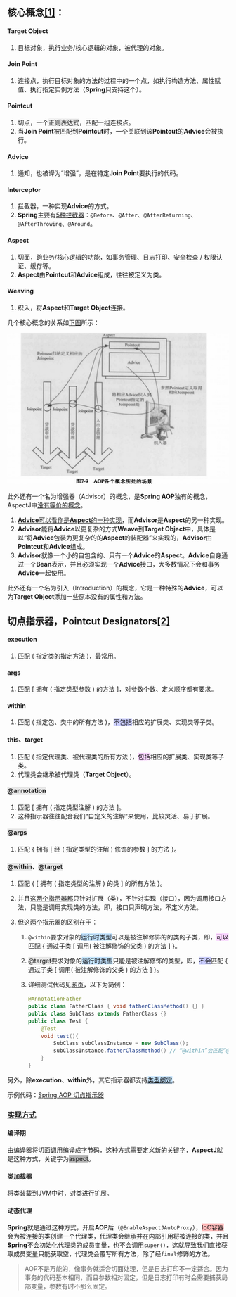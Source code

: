 ## 核心概念[[1]](https://www.jianshu.com/p/a21256903fdd)：

#### Target Object

1. 目标对象，执行业务/核心逻辑的对象，被代理的对象。

#### Join Point

1. 连接点，执行目标对象的方法的过程中的一个点，如执行构造方法、属性赋值、执行指定实例方法（**Spring**只支持这个）。

#### Pointcut

1. 切点，一个<span style=background:#e6e6e6>正则表达式</span>，匹配一组连接点。
2. 当**Join Point**被匹配到**Pointcut**时，一个关联到该**Pointcut**的**Advice**会被执行。

#### Advice

1. 通知，也被译为“增强”，是在特定**Join Point**要执行的代码。

#### Interceptor

1. 拦截器，一种实现**Advice**的方式。
2. **Spring**主要有[5种拦截器](https://docs.spring.io/spring-framework/docs/current/reference/html/core.html#aop-introduction-defn)：`@Before`、`@After`、`@AfterReturning`、`@AfterThrowing`、`@Around`。

#### Aspect

1. 切面，跨业务/核心逻辑的功能，如事务管理、日志打印、安全检查 / 权限认证、缓存等。
2. **Aspect**由**Pointcut**和**Advice**组成，往往被定义为类。

#### Weaving

1. 织入，将**Aspect**和**Target Object**连接。

几个核心概念的关系如[下图](https://blog.csdn.net/q982151756/article/details/80513340)所示：

![](../images/5/aspect-oriented-programming.png)

此外还有一个名为增强器（Advisor）的概念，是**Spring AOP**独有的概念，AspectJ中[没有等价的概念](https://docs.spring.io/spring-framework/docs/current/reference/html/core.html#aop-schema-advisors)。

1. [**Advice**可以看作是**Aspect**的一种实现](https://blog.csdn.net/j080624/article/details/53996875)，而**Advisor**是**Aspect**的另一种实现。
2. **Advisor**能将**Advice**以更复杂的方式**Weave**到**Target Object**中，具体是以“将**Advice**包装为更复杂的的**Aspect**的装配器”来实现的，**Advisor**由**Pointcut**和**Advice**组成。
3. **Advisor**就像一个小的自包含的、只有一个**Advice**的**Aspect**。**Advice**自身通过一个**Bean**表示，并且必须实现一个**Advice**接口，大多数情况下会和事务**Advice**一起使用。

此外还有一个名为引入（Introduction）的概念，它是一种特殊的**Advice**，可以为**Target Object**添加一些原本没有的属性和方法。



## 切点指示器，Pointcut Designators[[2]](https://docs.spring.io/spring-framework/docs/current/reference/html/core.html#aop-ataspectj)

#### execution

1. 匹配 ( 指定类的指定方法 )，最常用。

#### args

1. 匹配 [ 拥有 ( 指定类型参数 ) 的方法 ]，对参数个数、定义顺序都有要求。

#### within

1. 匹配 ( 指定包、类中的所有方法 )，<span style=background:#c9ccff>不包括</span>相应的扩展类、实现类等子类。

#### this、target

1. 匹配 ( 指定代理类、被代理类的所有方法 )，<span style=background:#f8d2ff>包括</span>相应的扩展类、实现类等子类。
2. 代理类会继承被代理类（**Target Object**）。

#### <span style=background:#e6e6e6>@annotation</span>

1. 匹配 [ 拥有 ( 指定类型注解 ) 的方法 ]。
2. 这种指示器往往配合我们“自定义的注解”来使用，比较灵活、易于扩展。

#### <span style=background:#e6e6e6>@args</span>

1. 匹配 { 拥有 [ 经 ( 指定类型的注解 ) 修饰的参数 ] 的方法 }。

#### <span style=background:#e6e6e6>@within</span>、<span style=background:#e6e6e6>@target</span>

1. 匹配 { [ 拥有 ( 指定类型的注解 ) 的类 ] 的所有方法 }。

2. 并且[这两个指示器都](https://endwas.cn/blog/75)只针对扩展（类），不针对实现（接口），因为调用接口方法，只能是调用实现类的方法，即，接口只声明方法，不定义方法。

3. 但[这两个指示器的区别](https://blog.csdn.net/demon7552003/article/details/97601209)在于：

   1. `@within`要求对象的<span style=background:#c2e2ff>运行时类型</span>可以是被注解修饰的的类的子类，即，<span style=background:#f8d2ff>可以</span>匹配 { 通过子类 [ 调用( 被注解修饰的父类 ) 的方法 ] }。

   2. <span style=background:#e6e6e6>@target</span>要求对象的<span style=background:#c2e2ff>运行时类型</span>只能是被注解修饰的类型，即，<span style=background:#c9ccff>不会</span>匹配 { 通过子类 [ 调用( 被注解修饰的父类 ) 的方法 ] }。

   3. 详细测试代码见[网页](https://github.com/LeanLeeOne/example/blob/master/src/test/java/com/leanlee/example/AOPApplicationTests.java)，以下为简例：

      ```java
      @AnnotationFather
      public class FatherClass { void fatherClassMethod() {} }
      public class SubClass extends FatherClass {}
      public class Test {    
          @Test
          void test(){
              SubClass subClassInstance = new SubClass();
              subClassInstance.fatherClassMethod() // “@within”会匹配“@AnnotationFather”，但“@target”不会匹配“@AnnotationFather”。
          }
      }
      ```

另外，除**execution**、**within**外，其它指示器都支持[<span style=background:#c2e2ff>类型绑定</span>](https://docs.spring.io/spring-framework/docs/current/reference/html/core.html#aop-ataspectj-advice-params-passing)。

示例代码：[Spring AOP 切点指示器](https://www.jianshu.com/p/f26850aa32f0)



### [实现方式](https://www.liaoxuefeng.com/wiki/1252599548343744/1266265125480448)

#### 编译期

由编译器将切面调用编译成字节码，这种方式需要定义新的关键字，**AspectJ**就是这种方式，关键字为<span style=background:#b3b3b3>aspect</span>。

#### 类加载器

将类装载到JVM中时，对类进行扩展。

#### 动态代理

**Spring**就是通过这种方式，开启**AOP**后（`@EnableAspectJAutoProxy`），<span style=background:#ffb8b8>IoC容器</span>会为被连接的类创建一个代理类，代理类会继承并在内部引用将被连接的类，并且**Spring**不会初始化代理类的成员变量，也不会调用`super()`，这就导致我们直接获取成员变量只能获取空，代理类会覆写所有方法，除了经`final`修饰的方法。

> AOP不是万能的，像事务就适合切面处理，但是日志打印不一定适合。因为事务的代码基本相同，而且参数相对固定，但是日志打印有时会需要捕获局部变量，参数有时不那么固定。

